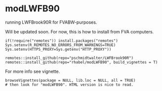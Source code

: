 # modLWFB90
running LWFBrook90R for FVABW-purposes. 

Will be updated soon. For now, this is how to install from FVA computers.

```{r}
if(!require("remotes")) install.packages("remotes") 
Sys.setenv(R_REMOTES_NO_ERRORS_FROM_WARNINGS=TRUE)
Sys.setenv(HTTPS_PROXY=Sys.getenv("HTTP_PROXY")) 

remotes::install_github(repo="pschmidtwalter/LWFBrook90R") 
remotes::install_github(repo="rhabel/modLWFB90", build_vignettes = T)

```

For more info see vignette.
```{r}
browseVignettes(package = NULL, lib.loc = NULL, all = TRUE)
# then look for "modLWFB90". HTML version is nice to read.
```
